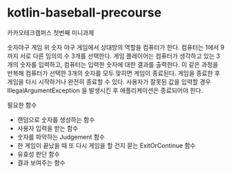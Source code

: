 # kotlin-baseball-precourse

카카오테크캠퍼스 첫번째 미니과제

숫자야구 게임
위 숫자 야구 게임에서 상대방의 역할을 컴퓨터가 한다. 컴퓨터는 1에서 9까지 서로 다른 임의의 수 3개를 선택한다. 게임 플레이어는 컴퓨터가 생각하고 있는 3개의 숫자를 입력하고, 컴퓨터는 입력한 숫자에 대한 결과를 출력한다. 이 같은 과정을 반복해 컴퓨터가 선택한 3개의 숫자를 모두 맞히면 게임이 종료된다. 게임을 종료한 후 게임을 다시 시작하거나 완전히 종료할 수 있다. 사용자가 잘못된 값을 입력할 경우 IllegalArgumentException 을 발생시킨 후 애플리케이션은 종료되어야 한다.

필요한 함수
- 랜덤으로 숫자를 생성하는 함수
- 사용자 입력을 받는 함수
- 숫자를 파악하는 Judgement 함수
- 한 게임이 끝났을 때 또 다시 게임을 할 건지 묻는 ExitOrContinue 함수
- 유효성 판단 함수
- 결과 보여주는 함수
